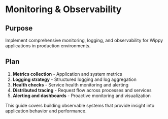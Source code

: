 # Monitoring & Observability

<!--
TOC: Advanced Patterns > Production Deployment > Monitoring & Observability
Audience: DevOps/SRE
Duration: 35 minutes
Prerequisites: Configuration Management understanding
-->

## Purpose

Implement comprehensive monitoring, logging, and observability for Wippy applications in production environments.

## Plan

1. **Metrics collection** - Application and system metrics
2. **Logging strategy** - Structured logging and log aggregation
3. **Health checks** - Service health monitoring and alerting
4. **Distributed tracing** - Request flow across processes and services
5. **Alerting and dashboards** - Proactive monitoring and visualization

This guide covers building observable systems that provide insight into application behavior and performance.

<!--
Implementation will cover:
- Metrics collection with Prometheus integration
- Structured logging with centralized aggregation
- Health check endpoints and monitoring
- Distributed tracing across process boundaries
- Alert configuration and escalation policies
- Dashboard design and visualization
-->
